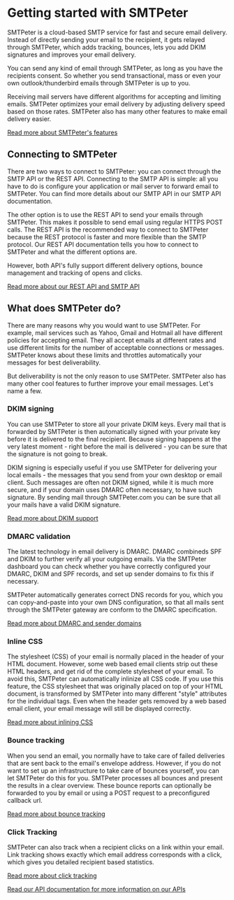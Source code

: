 # Getting started with SMTPeter


SMTPeter is a cloud-based SMTP service for fast and secure email delivery. Instead 
of directly sending your email to the recipient, it gets relayed through SMTPeter, 
which adds tracking, bounces, lets you add DKIM signatures and improves your email 
delivery. 

You can send any kind of email through SMTPeter, as long as you have the recipients 
consent. So whether you send transactional, mass or even your own outlook/thunderbird 
emails through SMTPeter is up to you. 

Receiving mail servers have different algorithms for accepting and limiting emails. 
SMTPeter optimizes your email delivery by adjusting delivery speed based on those 
rates. SMTPeter also has many other features to make email delivery easier. 

[Read more about SMTPeter's features](copernica-docs:SMTPeter/features) 

## Connecting to SMTPeter

There are two ways to connect to SMTPeter: you can connect through the SMTP API or 
the REST API. Connecting to the SMTP API is simple: all you have to do is configure 
your application or mail server to forward email to SMTPeter. You can find more details 
about our SMTP API in our SMTP API documentation. 

The other option is to use the REST API to send your emails through SMTPeter. This makes 
it possible to send email using regular HTTPS POST calls. The REST API is the recommended 
way to connect to SMTPeter because the REST protocol is faster and more flexible than the 
SMTP protocol. Our REST API documentation tells you how to connect to SMTPeter and what 
the different options are. 

However, both API's fully support different delivery options, bounce management and tracking 
of opens and clicks. 

[Read more about our REST API and SMTP API](copernica-docs:SMTPeter/api-overview)


## What does SMTPeter do?

There are many reasons why you would want to use SMTPeter. For example, mail services such 
as Yahoo, Gmail and Hotmail all have different policies for accepting email. They all
accept emails at different rates and use different limits for the number of acceptable
connections or messages. SMTPeter knows about these limits and throttles automatically your 
messages for best deliverability.

But deliverability is not the only reason to use SMTPeter. SMTPeter also has many other cool 
features to further improve your email messages. Let's name a few.


### DKIM signing

You can use SMTPeter to store all your private DKIM keys. Every mail that
is forwarded by SMTPeter is then automatically signed with your private
key before it is delivered to the final recipient. Because signing happens
at the very latest moment - right before the mail is delivered - you can 
be sure that the signature is not going to break.

DKIM signing is especially useful if you use SMTPeter for delivering your
local emails - the messages that you send from your own desktop or email
client. Such messages are often not DKIM signed, while it is much more
secure, and if your domain uses DMARC often necessary, to have such 
signature. By sending mail through SMTPeter.com you can be sure that 
all your mails have a valid DKIM signature.

[Read more about DKIM support](copernica-docs:SMTPeter/features/dkim-support)


### DMARC validation

The latest technology in email delivery is DMARC. DMARC combineds SPF and
DKIM to further verify all your outgoing emails. Via the SMTPeter dashboard
you can check whether you have correctly configured your DMARC, DKIM and
SPF records, and set up sender domains to fix this if necessary.

SMTPeter automatically generates correct DNS records for you, which you
can copy-and-paste into your own DNS configuration, so that all mails
sent through the SMTPeter gateway are conform to the DMARC specification.

[Read more about DMARC and sender domains](copernica-docs:SMTPeter/features/sender-domains)


### Inline CSS

The stylesheet (CSS) of your email is normally placed in the header of your HTML document. 
However, some web based email clients strip out these HTML headers, and get rid of the 
complete stylesheet of your email. To avoid this, SMTPeter can automatically inlinize
all CSS code. If you use this feature, the CSS stylesheet that was originally placed on 
top of your HTML document, is transformed by SMTPeter into many different "style" attributes 
for the individual tags. Even when the header gets removed by a web based email client,
your email message will still be displayed correctly.

[Read more about inlining CSS](copernica-docs:SMTPeter/features/inline-css)


### Bounce tracking

When you send an email, you normally have to take care of failed deliveries 
that are sent back to the email's envelope address. However, if you do not want to 
set up an infrastructure to take care of bounces yourself, you can let SMTPeter 
do this for you. SMTPeter processes all bounces and present the results in a 
clear overview. These bounce reports can optionally be forwarded to you by
email or using a POST request to a preconfigured callback url.


[Read more about bounce tracking](copernica-docs:SMTPeter/features/bounce-tracking)

### Click Tracking

SMTPeter can also track when a recipient clicks on a link within your email.
Link tracking shows exactly which email address corresponds with a click, 
which gives you detailed recipient based statistics.

[Read more about click tracking](copernica-docs:SMTPeter/features/click-tracking)


<!--

### Open Tracking

Open tracking adds a so called 'tracking pixel' to your email. When one of your recipients 
opens your email the tracking pixel will send a notification back to SMTPeter's 
servers and show this in your statistics overview or can be retreived using the REST API. 

The tracking pixels knows exactly which email address corresponds with the registered
open, which gives you detailed recipient based statistics. 

-->

[Read our API documentation for more information on our APIs](copernica-docs:SMTPeter/api-overview)

